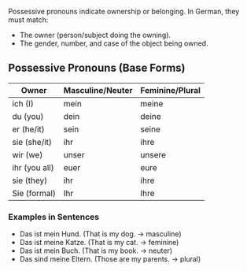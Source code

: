 Possessive pronouns indicate ownership or belonging. In German, they must match:

- The owner (person/subject doing the owning).
- The gender, number, and case of the object being owned.

## Possessive Pronouns (Base Forms)
| Owner | Masculine/Neuter | Feminine/Plural |
|--------|-----------------|------------------|
| ich (I) | mein | meine |
| du (you) |	dein |	deine |
| er (he/it) |	sein |	seine |
| sie (she/it) |	ihr |	ihre |
| wir (we) |	unser |	unsere |
| ihr (you all) |	euer	| eure |
| sie (they) |	ihr |	ihre |
| Sie (formal) |	Ihr |	Ihre |

### Examples in Sentences
- Das ist mein Hund. (That is my dog. → masculine)
- Das ist meine Katze. (That is my cat. → feminine)
- Das ist mein Buch. (That is my book. → neuter)
- Das sind meine Eltern. (Those are my parents. → plural)
